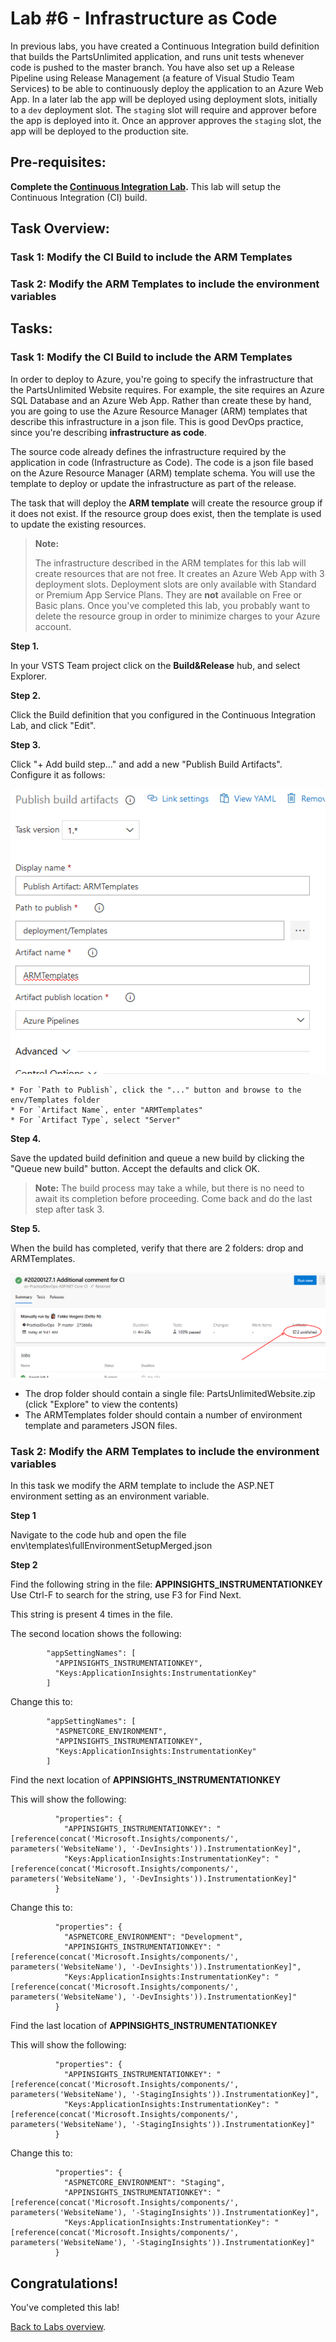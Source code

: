 Lab #6 - Infrastructure as Code
===============================
In previous labs, you have created a Continuous Integration build definition that builds the PartsUnlimited application, and
runs unit tests whenever code is pushed to the master branch. You have also set up a Release Pipeline using Release Management (a feature of Visual Studio Team Services)
to be able to continuously deploy the application to an Azure Web App. In a later lab the app will be deployed using deployment slots, initially to a `dev` deployment slot. 
The `staging` slot will require and approver before the app is deployed into it. 
Once an approver approves the `staging` slot, the app will be deployed to the production site.

## Pre-requisites:
**Complete the [Continuous Integration Lab](../Continuous_Integration/LabDescription.md).**
This lab will setup the Continuous Integration (CI) build.

## Task Overview:

### Task 1: Modify the CI Build to include the ARM Templates
### Task 2: Modify the ARM Templates to include the environment variables

## Tasks:

### Task 1: Modify the CI Build to include the ARM Templates

In order to deploy to Azure, you're going to specify the infrastructure that the PartsUnlimited Website requires. 
For example, the site requires an Azure SQL Database and an Azure Web App. 
Rather than create these by hand, you are going to use the Azure Resource Manager (ARM) templates that describe this infrastructure in a json file. 
This is good DevOps practice, since you're describing **infrastructure as code**.

The source code already defines the infrastructure required by the application in code (Infrastructure as Code). 
The code is a json file based on the Azure Resource Manager (ARM) template schema. 
You will use the template to deploy or update the infrastructure as part of the release.

The task that will deploy the **ARM template** will create the resource group if it does not exist. 
If the resource group does exist, then the template is used to update the existing resources.


> **Note:** 
> 
> The infrastructure described in the ARM templates for this lab will create resources that are not free. 
> It creates an Azure Web App with 3 deployment slots. 
> Deployment slots are only available with Standard or Premium App Service Plans. 
> They are **not** available on Free or Basic plans. 
> Once you've completed this lab, you probably want to delete the resource group in order to minimize charges to your Azure account.


**Step 1.** 

In your VSTS Team project click on the **Build&Release** hub, and select Explorer.

**Step 2.** 

Click the Build definition that you configured in the Continuous Integration Lab, and click "Edit".   

**Step 3.** 

Click "+ Add build step..." and add a new "Publish Build Artifacts". 
Configure it as follows:

![](media/49.png)

	* For `Path to Publish`, click the "..." button and browse to the env/Templates folder
	* For `Artifact Name`, enter "ARMTemplates"
	* For `Artifact Type`, select "Server"

**Step 4.** 

Save the updated build definition and queue a new build by clicking the "Queue new build" button. Accept the defaults and click OK.

> **Note:** The build process may take a while, but there is no need to await its completion before proceeding. Come back and do the last step after task 3.

**Step 5.** 

When the build has completed, verify that there are 2 folders: drop and ARMTemplates.

![](media/55.png)

- The drop folder should contain a single file: PartsUnlimitedWebsite.zip (click "Explore" to view the contents)
- The ARMTemplates folder should contain a number of environment template and parameters JSON files.

### Task 2: Modify the ARM Templates to include the environment variables

In this task we modify the ARM template to include the ASP.NET environment setting as an environment variable.

**Step 1**

Navigate to the code hub and open the file env\templates\fullEnvironmentSetupMerged.json

**Step 2**

Find the following string in the file: **APPINSIGHTS_INSTRUMENTATIONKEY**
Use Ctrl-F to search for the string, use F3 for Find Next.

This string is present 4 times in the file.

The second location shows the following:

            "appSettingNames": [
              "APPINSIGHTS_INSTRUMENTATIONKEY",
              "Keys:ApplicationInsights:InstrumentationKey"
            ]

Change this to:

            "appSettingNames": [
              "ASPNETCORE_ENVIRONMENT",
              "APPINSIGHTS_INSTRUMENTATIONKEY",
              "Keys:ApplicationInsights:InstrumentationKey"
            ]

Find the next location of **APPINSIGHTS_INSTRUMENTATIONKEY**

This will show the following:

              "properties": {
                "APPINSIGHTS_INSTRUMENTATIONKEY": "[reference(concat('Microsoft.Insights/components/', parameters('WebsiteName'), '-DevInsights')).InstrumentationKey]",
                "Keys:ApplicationInsights:InstrumentationKey": "[reference(concat('Microsoft.Insights/components/', parameters('WebsiteName'), '-DevInsights')).InstrumentationKey]"
              }

Change this to:

              "properties": {
                "ASPNETCORE_ENVIRONMENT": "Development",
                "APPINSIGHTS_INSTRUMENTATIONKEY": "[reference(concat('Microsoft.Insights/components/', parameters('WebsiteName'), '-DevInsights')).InstrumentationKey]",
                "Keys:ApplicationInsights:InstrumentationKey": "[reference(concat('Microsoft.Insights/components/', parameters('WebsiteName'), '-DevInsights')).InstrumentationKey]"
              }


Find the last location of **APPINSIGHTS_INSTRUMENTATIONKEY**

This will show the following:

              "properties": {
                "APPINSIGHTS_INSTRUMENTATIONKEY": "[reference(concat('Microsoft.Insights/components/', parameters('WebsiteName'), '-StagingInsights')).InstrumentationKey]",
                "Keys:ApplicationInsights:InstrumentationKey": "[reference(concat('Microsoft.Insights/components/', parameters('WebsiteName'), '-StagingInsights')).InstrumentationKey]"
              }

Change this to:

              "properties": {
                "ASPNETCORE_ENVIRONMENT": "Staging",
                "APPINSIGHTS_INSTRUMENTATIONKEY": "[reference(concat('Microsoft.Insights/components/', parameters('WebsiteName'), '-StagingInsights')).InstrumentationKey]",
                "Keys:ApplicationInsights:InstrumentationKey": "[reference(concat('Microsoft.Insights/components/', parameters('WebsiteName'), '-StagingInsights')).InstrumentationKey]"
              }



## Congratulations!

You've completed this lab!

[Back to Labs overview](../../Readme.md).
